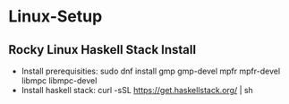 # Linux-Setup

## Rocky Linux Haskell Stack Install

- Install prerequisities: sudo dnf install  gmp  gmp-devel  mpfr  mpfr-devel  libmpc  libmpc-devel
- Install haskell stack: curl -sSL https://get.haskellstack.org/ | sh
